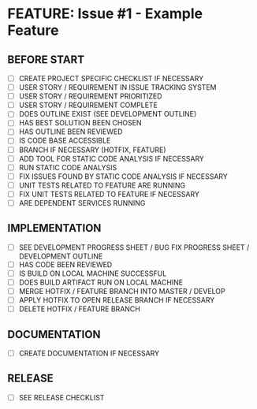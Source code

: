 # FEATURE: Issue #1 - Example Feature

## BEFORE START

- [ ] CREATE PROJECT SPECIFIC CHECKLIST IF NECESSARY
- [ ] USER STORY / REQUIREMENT IN ISSUE TRACKING SYSTEM
- [ ] USER STORY / REQUIREMENT PRIORITIZED
- [ ] USER STORY / REQUIREMENT COMPLETE
- [ ] DOES OUTLINE EXIST (SEE DEVELOPMENT OUTLINE)
- [ ] HAS BEST SOLUTION BEEN CHOSEN
- [ ] HAS OUTLINE BEEN REVIEWED
- [ ] IS CODE BASE ACCESSIBLE
- [ ] BRANCH IF NECESSARY (HOTFIX, FEATURE)
- [ ] ADD TOOL FOR STATIC CODE ANALYSIS IF NECESSARY
- [ ] RUN STATIC CODE ANALYSIS
- [ ] FIX ISSUES FOUND BY STATIC CODE ANALYSIS IF NECESSARY
- [ ] UNIT TESTS RELATED TO FEATURE ARE RUNNING
- [ ] FIX UNIT TESTS RELATED TO FEATURE IF NECESSARY
- [ ] ARE DEPENDENT SERVICES RUNNING

## IMPLEMENTATION

- [ ] SEE DEVELOPMENT PROGRESS SHEET / BUG FIX PROGRESS SHEET / DEVELOPMENT OUTLINE
- [ ] HAS CODE BEEN REVIEWED
- [ ] IS BUILD ON LOCAL MACHINE SUCCESSFUL
- [ ] DOES BUILD ARTIFACT RUN ON LOCAL MACHINE
- [ ] MERGE HOTFIX / FEATURE BRANCH INTO MASTER / DEVELOP
- [ ] APPLY HOTFIX TO OPEN RELEASE BRANCH IF NECESSARY
- [ ] DELETE HOTFIX / FEATURE BRANCH

## DOCUMENTATION

- [ ] CREATE DOCUMENTATION IF NECESSARY

## RELEASE

- [ ] SEE RELEASE CHECKLIST